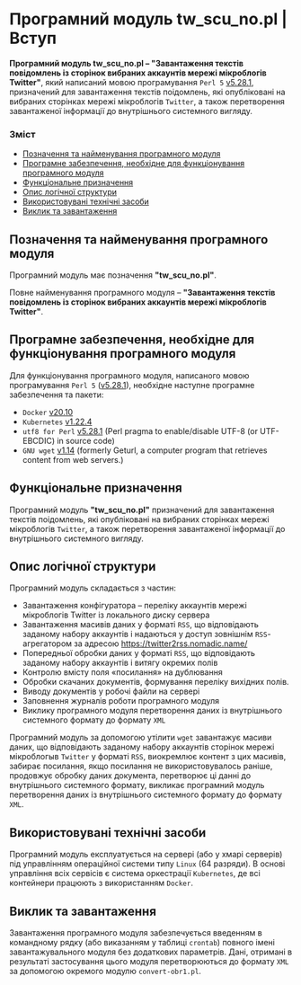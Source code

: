# Програмний модуль tw_scu_no.pl  | Вступ

**Програмний модуль tw_scu_no.pl – "Завантаження текстів повідомлень із  сторінок вибраних аккаунтів мережі мікроблогів Twitter"**, який написаний мовою програмування `Perl 5` [v5.28.1](https://perldoc.perl.org/5.28.1/perl5281delta), призначений для завантаження текстів поідомлень, які опубліковані на вибраних сторінках мережі мікроблогів `Twitter`, а також перетворення завантаженої інформації до внутрішнього системного вигляду. 

### Зміст
- [Позначення та найменування програмного модуля](#name)
- [Програмне забезпечення, необхідне для функціонування програмного модуля](#software)
- [Функціональне призначення](#function)
- [Опис логічної структури](#structure)
- [Використовувані технічні засоби](#hardware)
- [Виклик та завантаження](#run)

<a name="name"></a>
<h2>Позначення та найменування програмного модуля</h2>

Програмний модуль має позначення **"tw_scu_no.pl"**.

Повне найменування програмного модуля – **"Завантаження текстів повідомлень із  сторінок вибраних аккаунтів мережі мікроблогів Twitter"**.

<a name="software"></a>
<h2>Програмне забезпечення, необхідне для функціонування програмного модуля</h2>

Для функціонування програмного модуля, написаного мовою програмування `Perl 5` ([v5.28.1](https://perldoc.perl.org/5.28.1/perl5281delta)), необхідне наступне програмне забезпечення та пакети:

- `Docker` [v20.10](https://docs.docker.com/engine/release-notes/#version-2010)
- `Kubernetes` [v1.22.4](https://github.com/kubernetes/kubernetes/releases/tag/v1.22.4)
- `utf8 for Perl` [v5.28.1](https://perldoc.perl.org/5.28.1/utf8) (Perl pragma to enable/disable UTF-8 (or UTF-EBCDIC) in source code)
-	`GNU wget` [v1.14](https://www.gnu.org/software/wget/) (formerly Geturl, a computer program that retrieves content from web servers.)

<a name="function"></a>
<h2>Функціональне призначення</h2>

Програмний модуль **"tw_scu_no.pl"** призначений для завантаження текстів поідомлень, які опубліковані на вибраних сторінках мережі мікроблогів  `Twitter`, а також перетворення завантаженої інформації до внутрішнього системного вигляду.

<a name="structure"></a>
<h2>Опис логічної структури</h2>

Програмний модуль складається з частин:
-	Завантаження конфігуратора – переліку аккаунтів мережі мікроблогів Twitter із локального диску сервера
-	Завантаження масивів даних у форматі `RSS`, що відповідають заданому набору аккаунтів і надаються у доступ зовнішнім `RSS`-агрегатором за адресою https://twitter2rss.nomadic.name/ 
-	Попередньої обробки даних у форматі `RSS`, що відповідають заданому набору аккаунтів і витягу окремих полів
-	Контролю вмісту поля «посилання» на дублювання
-	Обробки скачаних документів, формування переліку вихідних полів.
-	Виводу документів у робочі файли на сервері
-	Заповнення журналів роботи програмного модуля
-	Виклику програмного модуля перетворення даних із внутрішнього системного формату до формату `XML`

Програмний модуль за допомогою утілити `wget` завантажує масиви даних,  що відповідають заданому набору аккаунтів сторінок мережі мікроблогыв `Twitter` у форматі `RSS`, виокремлює контент з цих масивів, забирає посилання, якщо посилання не використовувалось раніше, продовжує обробку даних документа, перетворює ці данні до внутрішнього системного формату, викликає програмний модуль перетворення даних із внутрішнього системного формату до формату `XML`.

<a name="hardware"></a>
<h2>Використовувані технічні засоби</h2>

Програмний модуль експлуатується на сервері (або у хмарі серверів) під управлінням операційної системи типу `Linux` (64 разряди). В основі управління всіх сервісів є система оркестрації `Kubernetes`, де всі контейнери працюють з використанням `Docker`.

<a name="run"></a>
<h2>Виклик та завантаження</h2>

Завантаження програмного модуля забезпечується введенням в командному рядку (або виказанням у таблиці `crontab`)  повного імені завантажувального модуля без додаткових параметрів. Дані, отримані в результаті застосування цього модуля перетворюються до формату `XML` за допомогою окремого модулю `convert-obr1.pl`. 

